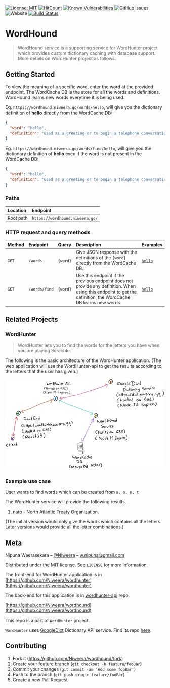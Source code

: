 [![License: MIT](https://img.shields.io/badge/License-MIT-yellow.svg)](https://opensource.org/licenses/MIT)
[![HitCount](http://hits.dwyl.io/Niweera/wordhound.svg)](http://hits.dwyl.io/Niweera/wordhound)
[![Known Vulnerabilities](https://snyk.io//test/github/Niweera/wordhound/badge.svg?targetFile=package.json)](https://snyk.io//test/github/Niweera/wordhound?targetFile=package.json)
![GitHub issues](https://img.shields.io/github/issues/Niweera/wordhound)
![Website](https://img.shields.io/website/https/wordhound.niweera.gq?down_color=lightgrey&down_message=offline&up_color=blue&up_message=online)
[![Build Status](https://travis-ci.com/Niweera/wordhound.svg?branch=master)](https://travis-ci.com/Niweera/wordhound)

# WordHound
> WordHound service is a supporting service for WordHunter project which provides custom dictionary caching with database support. More details on WordHunter project as follows.

## Getting Started

To view the meaning of a specific word, enter the word at the provided endpoint. The WordCache DB is the store for all the words and definitions. WordHound learns new words everytime it is being used.

Eg. `https://wordhound.niweera.gq/words/hello`, will give you the dictionary definition of **hello** directly from the WordCache DB:

```json
{
  "word": "hello",
  "definition": "used as a greeting or to begin a telephone conversation."
}
```

Eg. `https://wordhound.niweera.gq/words/find/hello`, will give you the dictionary definition of **hello** even if the word is not present in the WordCache DB:

```json
{
  "word": "hello",
  "definition": "used as a greeting or to begin a telephone conversation."
}
```

### Paths

| Location | Endpoint |
| :-- | :-- |
| Root path | `https://wordhound.niweera.gq/`|


### HTTP request and query methods

| Method | Endpoint | Query | Description | Examples |
| :-- | :-- | :-- | :-- | :-- |
| `GET` | `/words` | `{word}` | Give JSON response with the definitions of the `{word}` directly from the WordCache DB. | [`hello`](https://wordhound.niweera.gq/words/hello) |
| `GET` | `/words/find` | `{word}` | Use this endpoint if the previous endpoint does not provide any definition. When using this endpoint to get the definition, the WordCache DB learns new words. | [`hello`](https://wordhound.niweera.gq/words/find/hello) |

## Related Projects

### WordHunter
> WordHunter lets you to find the words for the letters you have when you are playing Scrabble.

The following is the basic architecture of the WordHunter application. (The web application will use the WordHunter-api to get the results according to the letters that the user has given.)




![](https://raw.githubusercontent.com/Niweera/wordhunter-api/master/w.png)

### Example use case

User wants to find words which can be created from `a, o, n, t`

The WordHunter service will provide the following results.
1. nato - North Atlantic Treaty Organization.

(The initial version would only give the words which contains all the letters. Later versions would provide all the letter combinations.)

## Meta

Nipuna Weerasekara – [@Niweera](https://twitter.com/Niweera) – w.nipuna@gmail.com

Distributed under the MIT license. See ``LICENSE`` for more information.

The front-end for WordHunter application is in [https://github.com/Niweera/wordhunter](https://github.com/Niweera/wordhunter)

The back-end for this application is in [wordhunter-api](https://github.com/Niweera/wordhunter-api) repo.

[https://github.com/Niweera/wordhound](https://github.com/Niweera/wordhound)

This repo is a part of `WordHunter` project.

`WordHunter` uses [GoogleDict](https://dict.niweera.gq) Dictionary API service. Find its repo [here](https://github.com/Niweera/googledict).

## Contributing

1. Fork it (<https://github.com/Niweera/wordhound/fork>)
2. Create your feature branch (`git checkout -b feature/fooBar`)
3. Commit your changes (`git commit -am 'Add some fooBar'`)
4. Push to the branch (`git push origin feature/fooBar`)
5. Create a new Pull Request

<!-- Markdown link & img dfn's -->
[npm-image]: https://img.shields.io/npm/v/datadog-metrics.svg?style=flat-square
[npm-url]: https://npmjs.org/package/datadog-metrics
[npm-downloads]: https://img.shields.io/npm/dm/datadog-metrics.svg?style=flat-square
[travis-image]: https://img.shields.io/travis/dbader/node-datadog-metrics/master.svg?style=flat-square
[travis-url]: https://travis-ci.org/dbader/node-datadog-metrics
[wiki]: https://github.com/yourname/yourproject/wiki
